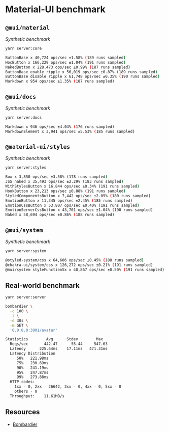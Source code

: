 # Material-UI benchmark

## `@mui/material`

_Synthetic benchmark_

```sh
yarn server:core

ButtonBase x 40,724 ops/sec ±1.58% (189 runs sampled)
HocButton x 166,229 ops/sec ±1.04% (191 runs sampled)
NakedButton x 228,473 ops/sec ±0.99% (187 runs sampled)
ButtonBase enable ripple x 56,019 ops/sec ±0.87% (189 runs sampled)
ButtonBase disable ripple x 61,748 ops/sec ±0.35% (190 runs sampled)
Markdown x 954 ops/sec ±1.35% (187 runs sampled)
```

## `@mui/docs`

_Synthetic benchmark_

```sh
yarn server:docs

Markdown x 946 ops/sec ±4.04% (176 runs sampled)
MarkdownElement x 3,941 ops/sec ±5.53% (185 runs sampled)
```

## `@material-ui/styles`

_Synthetic benchmark_

```sh
yarn server:styles

Box x 3,850 ops/sec ±3.58% (178 runs sampled)
JSS naked x 35,493 ops/sec ±2.29% (183 runs sampled)
WithStylesButton x 16,844 ops/sec ±0.34% (191 runs sampled)
HookButton x 23,213 ops/sec ±0.88% (191 runs sampled)
StyledComponentsButton x 7,442 ops/sec ±2.09% (180 runs sampled)
EmotionButton x 11,345 ops/sec ±2.45% (185 runs sampled)
EmotionCssButton x 53,807 ops/sec ±0.40% (191 runs sampled)
EmotionServerCssButton x 43,701 ops/sec ±1.04% (190 runs sampled)
Naked x 58,694 ops/sec ±0.86% (188 runs sampled)
```

## `@mui/system`

_Synthetic benchmark_

```sh
yarn server:system

@styled-system/css x 64,606 ops/sec ±0.45% (188 runs sampled)
@chakra-ui/system/css x 126,272 ops/sec ±0.21% (191 runs sampled)
@mui/system styleFunctionSx x 40,867 ops/sec ±0.50% (191 runs sampled)
```

## Real-world benchmark

```sh
yarn server:server

bombardier \
  -c 100 \
  -l \
  -d 30s \
  -m GET \
  '0.0.0.0:3001/avatar'

Statistics        Avg      Stdev        Max
  Reqs/sec       442.47      55.44     547.63
  Latency      225.64ms    17.11ms   471.31ms
  Latency Distribution
     50%   221.98ms
     75%   230.69ms
     90%   241.19ms
     95%   247.87ms
     99%   273.88ms
  HTTP codes:
    1xx - 0, 2xx - 26642, 3xx - 0, 4xx - 0, 5xx - 0
    others - 0
  Throughput:    11.61MB/s
```

## Resources

- [Bombardier](https://github.com/codesenberg/bombardier)
